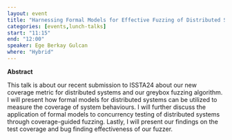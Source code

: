 ```yaml
---
layout: event
title: "Harnessing Formal Models for Effective Fuzzing of Distributed Systems"
categories: [events,lunch-talks]
start: "11:15"
end: "12:00"
speaker: Ege Berkay Gulcan
where: "Hybrid"
---
```


**Abstract**

This talk is about our recent submission to ISSTA24 about our new coverage metric for distributed systems and our greybox fuzzing algorithm. I will present how formal models for distributed systems can be utilized to measure the coverage of system behaviours. I will further discuss the application of formal models to concurrency testing of distributed systems through coverage-guided fuzzing. Lastly, I will present our findings on the test coverage and bug finding effectiveness of our fuzzer. 